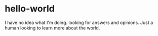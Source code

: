 # hello-world
I have no idea what I'm doing.
looking for answers and opinions.
Just a human looking to learn more about the world.
